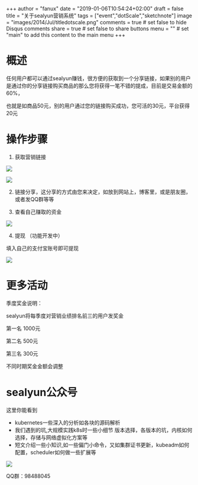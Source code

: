 +++
author = "fanux"
date = "2019-01-06T10:54:24+02:00"
draft = false
title = "关于sealyun营销系统"
tags = ["event","dotScale","sketchnote"]
image = "images/2014/Jul/titledotscale.png"
comments = true     # set false to hide Disqus comments
share = true        # set false to share buttons
menu = ""           # set "main" to add this content to the main menu
+++

# 概述
任何用户都可以通过sealyun赚钱，很方便的获取到一个分享链接，如果别的用户是通过你的分享链接购买商品的那么您将获得一笔不错的提成，目前是交易金额的60%，

也就是如商品50元，别的用户通过您的链接购买成功，您可活的30元，平台获得20元

# 操作步骤
1. 获取营销链接

![](/refe/sharelink.png)

![](/refe/sharelink1.png)

2. 链接分享，这分享的方式由您来决定，如放到网站上，博客里，或是朋友圈，或者发QQ群等等

3. 查看自己赚取的资金

![](/refe/money.png)

4. 提现 （功能开发中）

填入自己的支付宝账号即可提现

![](/refe/money1.png)

# 更多活动

季度奖金说明：

sealyun将每季度对营销业绩排名前三的用户发奖金

第一名 1000元

第二名 500元

第三名 300元

不同时期奖金金额会调整

# sealyun公众号
这里你能看到

* kubernetes一些深入的分析如各块的源码解析
* 我们遇到的坑,大规模实践k8s时一些小细节 版本选择，各版本的坑，内核如何选择，存储与网络虚拟化方案等
* 短文介绍一些小知识,如一些偏门小命令，又如集群证书更新，kubeadm如何配置，scheduler如何做一些扩展等

![](/kubernetes-qrcode.jpg)

QQ群：98488045

